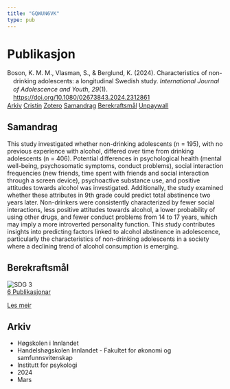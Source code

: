 ```yaml
---
title: "GQWUN6VK"
type: pub
---
```

<h1>Publikasjon</h1>
<article id="csl-bib-container-GQWUN6VK" class="csl-bib-container">
  <div class="csl-bib-body" style="line-height: 1.35; padding-left: 1em; text-indent:-1em;">
  <div class="csl-entry">Boson, K. M. M., Vlasman, S., &amp; Berglund, K. (2024). Characteristics of non-drinking adolescents: a longitudinal Swedish study. <i>International Journal of Adolescence and Youth</i>, <i>29</i>(1). <a href="https://doi.org/10.1080/02673843.2024.2312861">https://doi.org/10.1080/02673843.2024.2312861</a></div>
</div>
  <div class="csl-bib-buttons">
    <a href="#taxonomy-article-GQWUN6VK" class="csl-bib-button">Arkiv</a>
    <a href="https://app.cristin.no/results/show.jsf?id=2251517" alt="Cristin URL" class="csl-bib-button">Cristin</a>
    <a href="http://zotero.org/groups/5402882/items/GQWUN6VK" alt="Zotero URL" class="csl-bib-button">Zotero</a>
    <a href="#abstract-article-GQWUN6VK" class="csl-bib-button">Samandrag</a>
    <a href="#sdg-article-GQWUN6VK" class="csl-bib-button">Berekraftsmål</a>
    <a href="https://www.tandfonline.com/doi/pdf/10.1080/02673843.2024.2312861?needAccess=true" class="csl-bib-button">Unpaywall</a>
  </div>
  <div id="csl-bib-meta-container-GQWUN6VK"></div>
</article>
<div id="csl-bib-meta-GQWUN6VK" class="csl-bib-meta">
  <article id="abstract-article-GQWUN6VK" class="abstract-article">
    <h1>Samandrag</h1>
    This study investigated whether non-drinking adolescents (n = 195), with no previous experience with alcohol, differed over time from drinking adolescents (n = 406). Potential differences in psychological health (mental well-being, psychosomatic symptoms, conduct problems), social interaction frequencies (new friends, time spent with friends and social interaction through a screen device), psychoactive substance use, and positive attitudes towards alcohol was investigated. Additionally, the study examined whether these attributes in 9th grade could predict total abstinence two years later. Non-drinkers were consistently characterized by fewer social interactions, less positive attitudes towards alcohol, a lower probability of using other drugs, and fewer conduct problems from 14 to 17 years, which may imply a more introverted personality function. This study contributes insights into predicting factors linked to alcohol abstinence in adolescence, particularly the characteristics of non-drinking adolescents in a society where a declining trend of alcohol consumption is emerging.
  </article>
  <article id="sdg-article-GQWUN6VK" class="sdg-article">
    <h1>Berekraftsmål</h1>
    <div class="sdg-container"><div id="sdg3" class="sdg"> <img src="{{< params subfolder >}}images/sdg/sdg03_no.png" class="image" alt="SDG 3"> <div class="sdg-overlay"> <a href="{{< params subfolder >}}no/archive/?sdg=3#archive" class="sdg-publication-count"><span>6</span> Publikasjonar</a> <p><a href="NA" class="sdg-read-more">Les meir</a></p> </div> </div></div>
  </article>
  <article id="taxonomy-article-GQWUN6VK" class="taxonomy-article">
    <h1>Arkiv</h1>
    <ul>
      <li>Høgskolen i Innlandet</li>
      <li>Handelshøgskolen Innlandet - Fakultet for økonomi og samfunnsvitenskap</li>
      <li>Institutt for psykologi</li>
      <li>2024</li>
      <li>Mars</li>
    </ul>
  </article>
</div>
